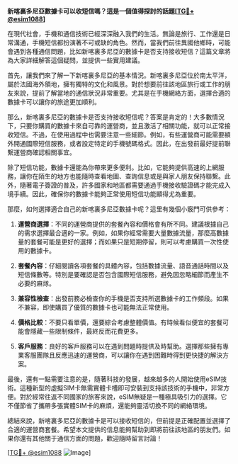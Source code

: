 **新喀裏多尼亞數據卡可以收短信嗎？這是一個值得探討的話題[[TG💪+ @esim1088](https://t.me/s/esim1088)]**

在現代社會，手機和通信技術已經深深融入我們的生活。無論是旅行、工作還是日常溝通，手機短信都扮演著不可或缺的角色。然而，當我們前往異國他鄉時，可能會遇到各種通信問題，比如新喀裏多尼亞的數據卡是否支持接收短信？這篇文章將為大家詳細解答這個疑問，並提供一些實用建議。

首先，讓我們來了解一下新喀裏多尼亞的基本情況。新喀裏多尼亞位於南太平洋，屬於法國海外領地，擁有獨特的文化和風景。對於想要前往該地區旅行或工作的朋友來說，提前了解當地的通信狀況非常重要。尤其是在手機網絡方面，選擇合適的數據卡可以讓你的旅途更加順利。

那么，新喀裏多尼亞的數據卡是否支持接收短信呢？答案是肯定的！大多數情況下，只要你購買的數據卡來自可靠的運營商，並且激活了相關功能，就可以正常接收短信。不過，在使用過程中也需要注意一些細節。例如，有些運營商可能需要額外開通國際短信服務，或者設定特定的手機號碼格式。因此，在出發前最好提前聯繫運營商確認相關事宜。

除了短信功能，數據卡還能為你帶來更多便利。比如，它能夠提供高速的上網服務，讓你在陌生的地方也能隨時查看地圖、查詢信息或是與家人朋友保持聯繫。此外，隨著電子簽證的普及，許多國家和地區都需要通過手機接收驗證碼才能完成入境手續。因此，確保你的數據卡能夠正常使用短信功能顯得尤為重要。

那麼，如何選擇適合自己的新喀裏多尼亞數據卡呢？這里有幾個小竅門可供參考：

1. **運營商選擇**：不同的運營商提供的套餐內容和價格會有所不同。建議根據自己的需求選擇最合適的一家。例如，如果你經常需要大量數據流量，那麼高數據量的套餐可能是更好的選擇；而如果只是短期停留，則可以考慮購買一次性使用的數據卡。

2. **套餐內容**：仔細閱讀各項套餐的具體內容，包括數據流量、語音通話時間以及短信條數等。特別是要確認是否包含國際短信服務，避免因忽略細節而產生不必要的麻煫。

3. **兼容性檢查**：出發前務必檢查你的手機是否支持所選數據卡的工作頻段。如果不兼容，即使購買了優質的數據卡也可能無法正常使用。

4. **價格比較**：不要只看單價，還要綜合考慮整體價值。有時候看似便宜的套餐可能會隱藏一些限制條件，最終反而花費更多。

5. **客戶服務**：良好的客戶服務可以在遇到問題時提供及時幫助。選擇那些擁有專業客服團隊且反應迅速的運營商，可以讓你在遇到困難時得到更快捷的解決方案。

最後，還有一點需要注意的是，隨著科技的發展，越來越多的人開始使用eSIM技術。這種新型的虛擬SIM卡無需實體卡槽即可安裝到支持該技術的手機中，非常方便。對於經常往返不同國家的旅客來說，eSIM無疑是一種極具吸引力的選擇。它不僅節省了攜帶多張實體SIM卡的麻煩，還能夠靈活切換不同的網絡環境。

總結來說，新喀裏多尼亞的數據卡是可以接收短信的，但前提是正確配置並選擇了合適的運營商套餐。希望本文提供的信息能夠幫助到即將前往該地區的朋友們。如果你還有其他關于通信方面的問題，歡迎隨時留言討論！

[[TG💪+ @esim1088](https://t.me/s/esim1088) ![Image](https://i.postimg.cc/4NQfJmqS/Snipaste-2025-05-13-00-14-12.png)]